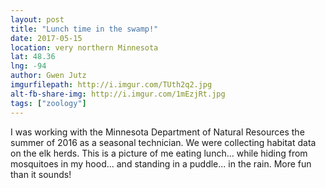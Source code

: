 ```yaml
---
layout: post
title: "Lunch time in the swamp!"
date: 2017-05-15
location: very northern Minnesota
lat: 48.36
lng: -94
author: Gwen Jutz
imgurfilepath: http://i.imgur.com/TUth2q2.jpg
alt-fb-share-img: http://i.imgur.com/1mEzjRt.jpg
tags: ["zoology"]
---
```


	
I was working with the Minnesota Department of Natural Resources the summer of 2016 as a seasonal technician. We were collecting habitat data on the elk herds. This is a picture of me eating lunch... while hiding from mosquitoes in my hood... and standing in a puddle... in the rain. More fun than it sounds!
